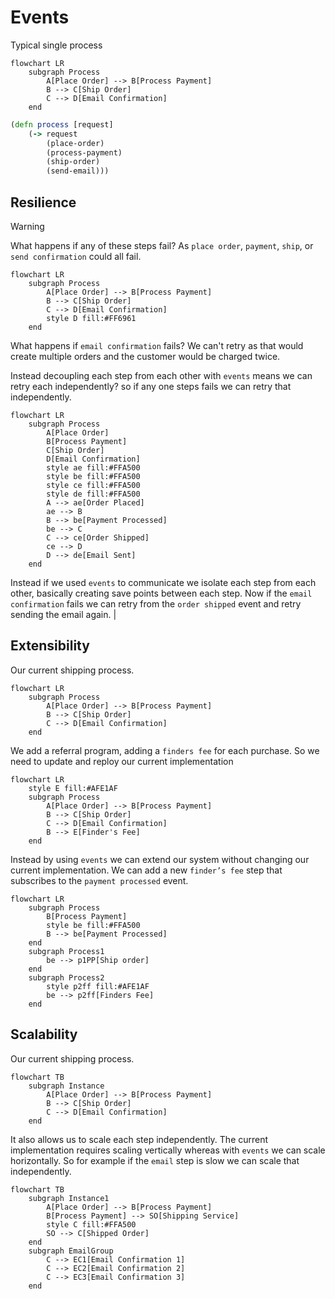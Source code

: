 # Events

Typical single process

```mermaid
flowchart LR
    subgraph Process
        A[Place Order] --> B[Process Payment]
        B --> C[Ship Order]
        C --> D[Email Confirmation]
    end
```

```clojure
(defn process [request]
    (-> request
        (place-order)
        (process-payment)
        (ship-order)
        (send-email)))
```

## Resilience

> [!WARNING]
> What happens if any of these steps fail?
> As `place order`, `payment`, `ship`, or `send confirmation` could all fail.

```mermaid
flowchart LR
    subgraph Process
        A[Place Order] --> B[Process Payment]
        B --> C[Ship Order]
        C --> D[Email Confirmation]
        style D fill:#FF6961
    end
```

What happens if `email confirmation` fails?
We can't retry as that would create multiple orders and the customer would
be charged twice.

Instead decoupling each step from each other with `events` means we can retry
each independently? so if any one steps fails we can retry that independently.

```mermaid
flowchart LR
    subgraph Process
        A[Place Order]
        B[Process Payment]
        C[Ship Order]
        D[Email Confirmation]
        style ae fill:#FFA500
        style be fill:#FFA500
        style ce fill:#FFA500
        style de fill:#FFA500
        A --> ae[Order Placed]
        ae --> B
        B --> be[Payment Processed]
        be --> C
        C --> ce[Order Shipped]
        ce --> D
        D --> de[Email Sent]
    end
```

Instead if we used `events` to communicate we isolate each step from each other, basically creating save points between each step. Now if the `email confirmation` fails we can retry from the `order shipped` event and retry sending the email again. |

## Extensibility

Our current shipping process.

```mermaid
flowchart LR
    subgraph Process
        A[Place Order] --> B[Process Payment]
        B --> C[Ship Order]
        C --> D[Email Confirmation]
    end
```

We add a referral program, adding a `finders fee` for each purchase.
So we need to update and reploy our current implementation

```mermaid
flowchart LR
    style E fill:#AFE1AF
    subgraph Process
        A[Place Order] --> B[Process Payment]
        B --> C[Ship Order]
        C --> D[Email Confirmation]
        B --> E[Finder's Fee]
    end
```

Instead by using `events` we can extend our system without changing our
current implementation.
We can add a new `finder’s fee` step that subscribes to the
`payment processed` event.

```mermaid
flowchart LR
    subgraph Process
        B[Process Payment]
        style be fill:#FFA500
        B --> be[Payment Processed]
    end
    subgraph Process1
        be --> p1PP[Ship order]
    end
    subgraph Process2
        style p2ff fill:#AFE1AF
        be --> p2ff[Finders Fee]
    end
```

## Scalability

Our current shipping process.

```mermaid
flowchart TB
    subgraph Instance
        A[Place Order] --> B[Process Payment]
        B --> C[Ship Order]
        C --> D[Email Confirmation]
    end
```

It also allows us to scale each step independently.
The current implementation requires scaling vertically whereas
with `events` we can scale horizontally.
So for example if the `email` step is slow we can scale that independently.

```mermaid
flowchart TB
    subgraph Instance1
        A[Place Order] --> B[Process Payment]
        B[Process Payment] --> SO[Shipping Service]
        style C fill:#FFA500
        SO --> C[Shipped Order]
    end
    subgraph EmailGroup
        C --> EC1[Email Confirmation 1]
        C --> EC2[Email Confirmation 2]
        C --> EC3[Email Confirmation 3]
    end
```
